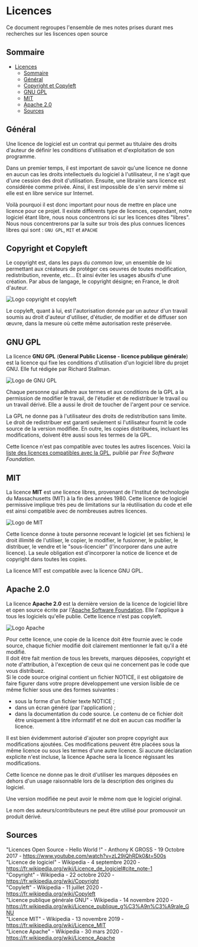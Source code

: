 # Licences

Ce document regroupes l'ensemble de mes notes prises durant mes recherches sur les liscences open source

## Sommaire

- [Licences](#licences)
  - [Sommaire](#sommaire)
  - [Général](#général)
  - [Copyright et Copyleft](#copyright-et-copyleft)
  - [GNU GPL](#gnu-gpl)
  - [MIT](#mit)
  - [Apache 2.0](#apache-20)
  - [Sources](#sources)

## Général

Une licence de logiciel est un contrat qui permet au titulaire des droits d'auteur de définir les conditions d'utilisation et d'exploitation de son programme.

Dans un premier temps, il est important de savoir qu'une licence ne donne en aucun cas les droits intellectuels du logiciel à l'utilisateur, il ne s'agit que d'une cession des droit d'utilisation. Ensuite, une librairie sans licence est considérée comme privée. Ainsi, il est impossible de s'en servir même si elle est en libre service sur Internet.

Voilà pourquoi il est donc important pour nous de mettre en place une licence pour ce projet. 
Il existe différents type de licences, cependant, notre logiciel étant libre, nous nous concentrons ici sur les licences dites "libres". Nous nous concentrerons par la suite sur trois des plus connues licences libres qui sont : `GNU GPL`, `MIT` et `APACHE`

## Copyright et Copyleft

Le copyright est, dans les pays du *common low*, un ensemble de loi permettant aux créateurs de protéger ces oeuvres de toutes modification, redistribution, revente, etc... Et ainsi éviter les usages abusifs d'une création.
Par abus de langage, le copyright désigne; en France, le droit d'auteur.

![Logo copyright et copyleft](https://www.armandphilippot.com/wp-content/uploads/2020/03/copyright-copyleft.jpg)

Le copyleft, quant à lui, est l'autorisation donnée par un auteur d'un travail soumis au droit d'auteur d'utiliser, d'étudier, de modifier et de diffuser son œuvre, dans la mesure où cette même autorisation reste préservée.

## GNU GPL

La licence **GNU GPL** (**General Public License - licence publique générale**) est la licence qui fixe les conditions d'utilisation d'un logiciel libre du projet GNU. Elle fut rédigée par Richard Stallman.

![Logo de GNU GPL](https://upload.wikimedia.org/wikipedia/commons/thumb/9/93/GPLv3_Logo.svg/langfr-1920px-GPLv3_Logo.svg.png)

Chaque personne qui adhère aux termes et aux conditions de la GPL a la permission de modifier le travail, de l'étudier et de redistribuer le travail ou un travail dérivé. Elle a aussi le droit de toucher de l'argent pour ce service. 

La GPL ne donne pas à l'utilisateur des droits de redistribution sans limite. Le droit de redistribuer est garanti seulement si l'utilisateur fournit le code source de la version modifiée. En outre, les copies distribuées, incluant les modifications, doivent être aussi sous les termes de la GPL.

Cette licence n'est pas compatible avec toutes les autres liscences. Voici la [liste des licences compatibles avec la GPL](http://www.gnu.org/licenses/license-list.fr.html), puiblié par *Free Software Foundation*.

## MIT

La licence **MIT** est une licence libres, provenant de l'Institut de technologie du Massachusetts (MIT) à la fin des années 1980. Cette licence de logiciel permissive implique très peu de limitations sur la réutilisation du code et elle est ainsi compatible avec de nombreuses autres licences.

![Logo de MIT](https://images-wixmp-ed30a86b8c4ca887773594c2.wixmp.com/i/7195e121-eded-45cf-9aab-909deebd81b2/d9ur2lg-28410b47-58fd-4a48-9b67-49c0f56c68ce.png)

Cette licence donne à toute personne recevant le logiciel (et ses fichiers) le droit illimité de l'utiliser, le copier, le modifier, le fusionner, le publier, le distribuer, le vendre et le "sous-licencier" (l'incorporer dans une autre licence). La seule obligation est d'incorporer la notice de licence et de copyright dans toutes les copies.

La licence MIT est compatible avec la licence GNU GPL.


## Apache 2.0

La licence **Apache 2.0** est la dernière version de la licence de logiciel libre et open source écrite par l'[Apache Software Foundation](https://www.apache.org/). Elle l'applique à tous les logiciels qu'elle publie. Cette licence n'est pas copyleft.

![Logo Apache](https://upload.wikimedia.org/wikipedia/commons/thumb/d/db/Apache_Software_Foundation_Logo_%282016%29.svg/1200px-Apache_Software_Foundation_Logo_%282016%29.svg.png)

Pour cette licence, une copie de la licence doit être fournie avec le code source, chaque fichier modifié doit clairement mentionner le fait qu'il a été modifié.  
Il doit être fait mention de tous les brevets, marques déposées, copyright et note d'attribution, à l'exception de ceux qui ne concernent pas le code que vous distribuez.  
Si le code source original contient un fichier NOTICE, il est obligatoire de faire figurer dans votre propre développement une version lisible de ce même fichier sous une des formes suivantes :
- sous la forme d'un fichier texte NOTICE ;
- dans un écran généré (par l'application) ;
- dans la documentation du code source.
Le contenu de ce fichier doit être uniquement à titre informatif et ne doit en aucun cas modifier la licence.

Il est bien évidemment autorisé d'ajouter son propre copyright aux modifications ajoutées. Ces modifications peuvent être placées sous la même licence ou sous les termes d'une autre licence. Si aucune déclaration explicite n'est incluse, la licence Apache sera la licence régissant les modifications.

Cette licence ne donne pas le droit d'utiliser les marques déposées en dehors d'un usage raisonnable lors de la description des origines du logiciel.

Une version modifiée ne peut avoir le même nom que le logiciel original.

Le nom des auteurs/contributeurs ne peut être utilisé pour promouvoir un produit dérivé.

## Sources

"Licences Open Source - Hello World !" - Anthony K GROSS - 19 Octobre 2017 - https://www.youtube.com/watch?v=zL29iQhRDk0&t=500s  
"Licence de logiciel" - Wikipedia - 4 septembre 2020 - https://fr.wikipedia.org/wiki/Licence_de_logiciel#cite_note-1   
"Copyright" - Wikipedia - 22 octobre 2020 - https://fr.wikipedia.org/wiki/Copyright  
"Copyleft" - Wikipedia - 11 juillet 2020 - https://fr.wikipedia.org/wiki/Copyleft  
"Licence publique générale GNU" - Wikipedia - 14 novembre 2020 - https://fr.wikipedia.org/wiki/Licence_publique_g%C3%A9n%C3%A9rale_GNU  
"Licence MIT" - Wikipedia - 13 novembre 2019 - https://fr.wikipedia.org/wiki/Licence_MIT  
"Licence Apache" - Wikipedia - 30 mars 2020 - https://fr.wikipedia.org/wiki/Licence_Apache  